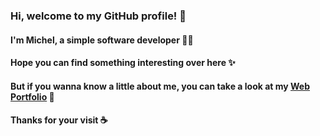 ### Hi, welcome to my GitHub profile! 👋
#### I'm Michel, a simple software developer 👨‍💻
#### Hope you can find something interesting over here ✨
#### But if you wanna know a little about me, you can take a look at my [Web Portfolio](https://fyecobain.github.io/) 🙂
#### Thanks for your visit ☕

<!--
**FyeCobain/FyeCobain** is a ✨ _special_ ✨ repository because its `README.md` (this file) appears on your GitHub profile.

Here are some ideas to get you started:

- 🔭 I’m currently working on ...
- 🌱 I’m currently learning ...
- 👯 I’m looking to collaborate on ...
- 🤔 I’m looking for help with ...
- 💬 Ask me about ...
- 📫 How to reach me: ...
- 😄 Pronouns: ...
- ⚡ Fun fact: ...
-->
